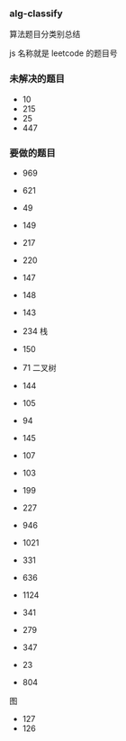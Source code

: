 ### alg-classify

算法题目分类别总结

js 名称就是 leetcode 的题目号

### 未解决的题目

- 10
- 215
- 25
- 447

### 要做的题目

- 969
- 621
- 49
- 149
- 217
- 220
- 147
- 148
- 143
- 234
  栈
- 150
- 71
  二叉树
- 144
- 105
- 94
- 145
- 107
- 103
- 199

- 227
- 946
- 1021
- 331
- 636
- 1124
- 341
- 279
- 347
- 23
- 804

图

- 127
- 126
